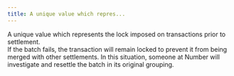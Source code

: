 ```yaml
---
title: A unique value which repres...
---
```


A unique value which represents the lock imposed on transactions prior to settlement. \
If the batch fails, the transaction will remain locked to prevent it from being merged with other settlements. In this situation, someone at Number will investigate and resettle the batch in its original grouping.
